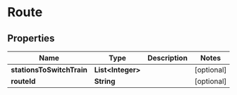 
# Route

## Properties
Name | Type | Description | Notes
------------ | ------------- | ------------- | -------------
**stationsToSwitchTrain** | **List&lt;Integer&gt;** |  |  [optional]
**routeId** | **String** |  |  [optional]



